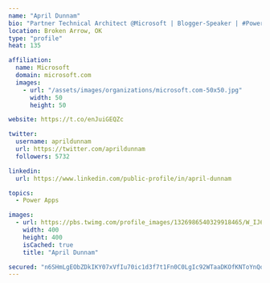 ```yaml
---
name: "April Dunnam"
bio: "Partner Technical Architect @Microsoft | Blogger-Speaker | #PowerApps, #PowerAutomate, #Office365, #SharePoint | #WIT | #Karaoke Queen"
location: Broken Arrow, OK
type: "profile"
heat: 135

affiliation:
  name: Microsoft
  domain: microsoft.com
  images:
    - url: "/assets/images/organizations/microsoft.com-50x50.jpg"
      width: 50
      height: 50

website: https://t.co/enJuiGEQZc

twitter:
  username: aprildunnam
  url: https://twitter.com/aprildunnam
  followers: 5732

linkedin:
  url: https://www.linkedin.com/public-profile/in/april-dunnam

topics:
  - Power Apps

images:
  - url: https://pbs.twimg.com/profile_images/1326986540329918465/W_IJ6Ih2_400x400.jpg
    width: 400
    height: 400
    isCached: true
    title: "April Dunnam"

secured: "n6SHmLgEObZDkIKY07xVfIu70ic1d3f7t1Fn0C0LgIc92WTaaDKOfKNToYnQoDxp0PKuy5FM1dzVMVaOWHvmPXtRAj5AyOpzEmLT7nzxEyLBjTEHgtUwpZZk13nAyn7EqPpKiGT5UP7+SaNd9SkbYMEuYlAax+FTNnVpkRFR0MvewRW4+hz5o5FNlex9/Z8Ws57lp89HuN/uFslJfRgu2TvneMG3x0N1nUA2MzRjAUn8xf4RU/cK+Hp9hj12pxWwuHAvFiPBJJMoSENXfWjhU1d86O7hNGROEGV+De5jvZ4LLSCGjVSMTuSdncNSraxmwAVUV8KZuNP/xD1f3KVqrRZeHuxVxwm+CrncMy0epp2AUFPtUZzM9JMU9qFmjGlJ0IADqQx6WIcDm/Iwm6DogxOhYAyS13SNOw1wY/Qw0lg=;Dw1nSUa4+25Cmu3O3wccTg=="
---
```


